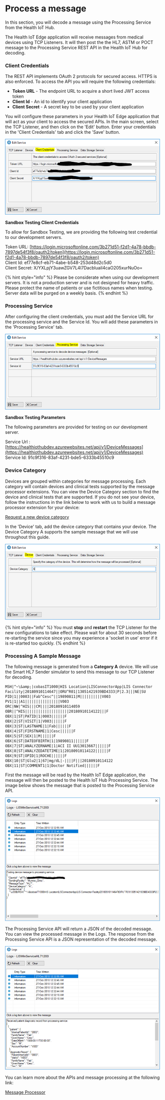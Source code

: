 # Process a message

In this section, you will decode a message using the Processing Service from the Health IoT Hub.

The Health IoT Edge application will receive messages from medical devices using TCP Listeners. It will then post the the HL7,  ASTM or POCT message to the Processing Service REST API in the Health IoT Hub for decoding.

### Client Credentials

The REST API implements OAuth 2 protocols for secured access. HTTPS is also enforced. To access the API you will require the following credentials:

* **Token URL** - The endpoint URL to acquire a short lived JWT access token
* **Client Id** - An id to identify your client application
* **Client Secret** - A secret key to be used by your client application

You will configure these parameters in your Health IoT Edge application that will act as your client to access the secured APIs. In the main screen, select the TCP Listener, and then click on the 'Edit' button. Enter your credentials in the 'Client Credentials' tab and click the 'Save' button.

![](../.gitbook/assets/cleint-credentials.PNG)

**Sandbox Testing Client Credentials**

To allow for Sandbox Testing, we are providing the following test credential to our development servers. 

Token URL: [https://login.microsoftonline.com/3b271d51-f2d1-4a78-bbdb-7897de54f3f8/oauth2/token](https://login.microsoftonline.com/3b271d51-f2d1-4a78-bbdb-7897de54f3f8/oauth2/token)  
Client Id: ef77e8cf-eb71-4abe-b548-253d48d2c5d0  
Client Secret: X/YXLpjY3uawZGV7L4l7DacbluaiI4caO205xurNuOo=

{% hint style="info" %}
Please be considerate when using our development servers. It is not a production server and is not designed for heavy traffic. Please protect the name of patients or use fictitious names when testing. Server data will be purged on a weekly basis.
{% endhint %}

### Processing Service

After configuring the client credentials, you must add the Service URL for the processing service and the Service Id. You will add these parameters in the 'Processing Service' tab.

![](../.gitbook/assets/processing-service.PNG)

**Sandbox Testing Parameters**

The following parameters are provided for testing on our development server.

Service Url : [https://healthiothubdev.azurewebsites.net/api/v1/DeviceMessages](https://healthiothubdev.azurewebsites.net/api/v1/DeviceMessages)  
Service Id: 91c9f316-83af-4231-bde5-6333b45510c9

### Device Category

Devices are grouped within categories for message processing. Each category will contain devices and clinical tests supported by the message processor extensions. You can view the Device Category section to find the device and clinical tests that are supported. If you do not see your device, follow the instructions in the link below to work with us to build a message processor extension for your device:

[Request a new device category](../sandbox-testing/request-a-new-processor-category.md)

In the 'Device' tab, add the device category that contains your device. The Device Category A supports the sample message that we will use throughout this guide.

![](../.gitbook/assets/device-category.PNG)

{% hint style="info" %}
You must **stop** and **restart** the TCP Listener for the new configurations to take effect. Please wait for about 30 seconds before re-starting the service since you may experience a 'socket in use' error if it is re-started too quickly.
{% endhint %}

### Processing A Sample Message

The following message is generated from a **Category A** device. We will use the Smart HL7 Sender simulator to send this message to our  TCP Listener for decoding. 

```text
MSH|^~\&amp;|cobasIT1000|HIS Location|LISConnectorApp|LIS Connector Facility|20180910114647||ORU^R01|13051421939BD4333|P|2.3|||NE|SU
PID|1||0003||Fab^Cesc^||19890811|M||||||||||V003
PV1|1||A1||||||||||||||||V003
ORC|NW|^HIS|||CM||||20180910114059
OBR||^HIS||||||||||||||||||||20180910114122|||F
OBX|1|ST|PATID|1|0003||||||F
OBX|2|ST|VISIT|1|V003||||||F
OBX|3|ST|LASTNAME|1|Fab||||||F
OBX|4|ST|FIRSTNAME|1|Cesc||||||F
OBX|5|ST|SEX|1|M||||||F
OBX|6|ST|DATEOFBIRTH|1|19890811||||||F
OBX|7|ST|ANALYZERNAME|1|ACI II UU13013667||||||F
OBX|8|ST|ANALYZEDATETIME|1|20180910114122||||||F
OBX|9|ST|OPID|1|ROCHE||||||F
OBX|10|ST|Glu2|1|67|mg/dL|-||||F|||20180910114122
OBX|11|ST|COMMENT1|1|Doctor Notified||||||F
```

First the message will be read by the Health IoT Edge application, the message will then be posted to the Health IoT Hub Processing Service. The image below shows the message that is posted to the Processing Service API.

![](../.gitbook/assets/post-device-message.PNG)

The Processing Service API will return a JSON of the decoded message. You can view the processed message in the Logs. The response from the Processing Service API is a JSON representation of the decoded message.

![](../.gitbook/assets/processed-message.PNG)

You can learn more about the APIs and message processing at the following link:

[Message Processor](../health-iot-hub/untitled.md)





